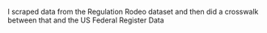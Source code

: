 I scraped data from the Regulation Rodeo dataset and then did a crosswalk between that and the US Federal Register Data
